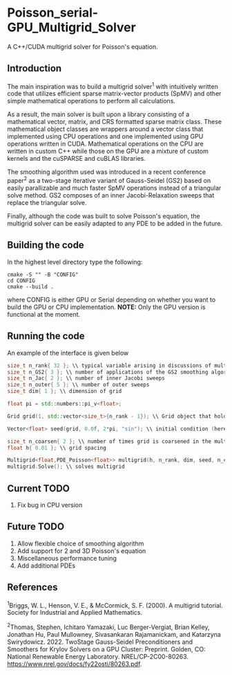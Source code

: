 # Poisson_serial-GPU_Multigrid_Solver
A C++/CUDA multigrid solver for Poisson's equation.

## Introduction ##
The main inspiration was to build a multigrid solver<sup>1</sup> with intuitively written code that utilizes efficient sparse matrix-vector products (SpMV) and other simple mathematical operations to perform all calculations.  

As a result, the main solver is built upon a library consisting of a mathematical vector, matrix, and CRS formatted sparse matrix class.  These mathematical object classes are wrappers around a vector class that implemented using CPU operations and one implemented using GPU operations written in CUDA.  Mathematical operations on the CPU are written in custom C++ while those on the GPU are a mixture of custom kernels and the cuSPARSE and cuBLAS libraries.

The smoothing algorithm used was introduced in a recent conference paper<sup>2</sup> as a two-stage iterative variant of Gauss-Seidel (GS2) based on easily parallizable and much faster SpMV operations instead of a triangular solve method.  GS2 composes of an inner Jacobi-Relaxation sweeps that replace the triangular solve.

Finally, although the code was built to solve Poisson's equation, the multigrid solver can be easily adapted to any PDE to be added in the future.

## Building the code ##
In the highest level directory type the following:
```
cmake -S "" -B "CONFIG"
cd CONFIG
cmake --build .
```
where CONFIG is either GPU or Serial depending on whether you want to build the GPU or CPU implementation.
**NOTE:** Only the GPU version is functional at the moment.

## Running the code ##
An example of the interface is given below

```cpp
size_t n_rank{ 32 }; \\ typical variable arising in discussions of multigrid; the number of points is one minus n_rank
size_t n_GS2{ 3 }; \\ number of applications of the GS2 smoothing algorithm
size_t n_Jac{ 2 }; \\ number of inner Jacobi sweeps
size_t n_outer{ 5 }; \\ number of outer sweeps
size_t dim{ 1 }; \\ dimension of grid

float pi = std::numbers::pi_v<float>;

Grid grid(1, std::vector<size_t>{n_rank - 1}); \\ Grid object that hold details of the grid

Vector<float> seed(grid, 0.0f, 2*pi, "sin"); \\ initial condition (here it's a sine wave with period 2pi

size_t n_coarsen{ 2 }; \\ number of times grid is coarsened in the multigrid
float h{ 0.01 }; \\ grid spacing

Multigrid<float,PDE_Poisson<float>> multigrid(h, n_rank, dim, seed, n_coarsen, n_GS2, n_Jac, n_outer); \\ initializes multigrid
multigrid.Solve(); \\ solves multigrid
  ```
## Current TODO ##
1. Fix bug in CPU version


## Future TODO ##
1. Allow flexible choice of smoothing algorithm
2. Add support for 2 and 3D Poisson's equation
3. Miscellaneous performance tuning
4. Add additional PDEs

## References ##
<sup>1</sup>Briggs, W. L., Henson, V. E., & McCormick, S. F. (2000). A multigrid tutorial. Society for Industrial and Applied Mathematics.

<sup>2</sup>Thomas, Stephen, Ichitaro Yamazaki, Luc Berger-Vergiat, Brian Kelley, Jonathan Hu,
Paul Mullowney, Sivasankaran Rajamanickam, and Katarzyna Swirydowicz. 2022. TwoStage Gauss-Seidel Preconditioners and Smoothers for Krylov Solvers on a GPU Cluster:
Preprint. Golden, CO: National Renewable Energy Laboratory. NREL/CP-2C00-80263.
https://www.nrel.gov/docs/fy22osti/80263.pdf. 
